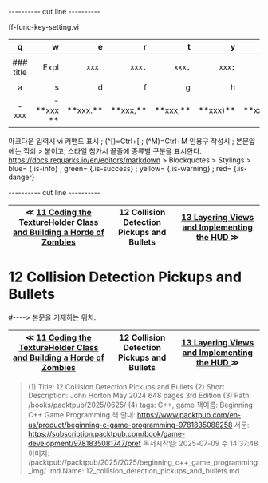 
---------- cut line ----------

ff-func-key-setting.vi

| q     | w     | e     | r     | t     | y     | u     | i     | o     | p     |
:------:|------:|------:|------:|------:|------:|------:|------:|------:|------:|
|### title | ``` ``` Expl| `xxx `|`xxx.`|`xxx,`|`xxx;`|`xxx)`|`xxx:`|`xxx}`| 없 음 |
| a     | s     | d     | f     | g     | h     | j     | k     | l     |
|- `xxx`|- \*\*xxx \*\*| \*\*xxx.\*\*| \*\*xxx,\*\*| \*\*xxx;\*\*| \*\*xxx)\*\*| \*\*xxx:\*\*| \*\*xxx}\*\*|

마크다운 입력시 vi 커맨드 표시 ; (^[)=Ctrl+[ ; (^M)=Ctrl+M
인용구 작성시 ; 본문앞에는 꺽쇠 > 붙이고, 스타일 첨가시 끝줄에 종류별 구분을 표시한다.
https://docs.requarks.io/en/editors/markdown > Blockquotes > Stylings >
blue= {.is-info} ; green= {.is-success} ; yellow= {.is-warning} ; red= {.is-danger}

---------- cut line ----------

| ≪ [ 11 Coding the TextureHolder Class and Building a Horde of Zombies ](/books/packtpub/2025/0625_beginning_c++_game_programming/11) | 12 Collision Detection Pickups and Bullets | [ 13 Layering Views and Implementing the HUD ](/books/packtpub/2025/0625_beginning_c++_game_programming/13) ≫ |
|:----:|:----:|:----:|

# 12 Collision Detection Pickups and Bullets
#----> 본문을 기재하는 위치.



| ≪ [ 11 Coding the TextureHolder Class and Building a Horde of Zombies ](/books/packtpub/2025/0625_beginning_c++_game_programming/11) | 12 Collision Detection Pickups and Bullets | [ 13 Layering Views and Implementing the HUD ](/books/packtpub/2025/0625_beginning_c++_game_programming/13) ≫ |
|:----:|:----:|:----:|

> (1) Title: 12 Collision Detection Pickups and Bullets
> (2) Short Description: John Horton May 2024 648 pages 3rd Edition
> (3) Path: /books/packtpub/2025/0625/
> (4) tags: C++, game
> 책이름: Beginning C++ Game Programming
> 책 안내: https://www.packtpub.com/en-us/product/beginning-c-game-programming-9781835088258
> 서문: https://subscription.packtpub.com/book/game-development/9781835081747/pref
> 독서시작일: 2025-07-09 수 14:37:48
> 이미지: /packtpub//packtpub/2025/2025/beginning_c++_game_programming_img/
> .md Name: 12_collision_detection_pickups_and_bullets.md

